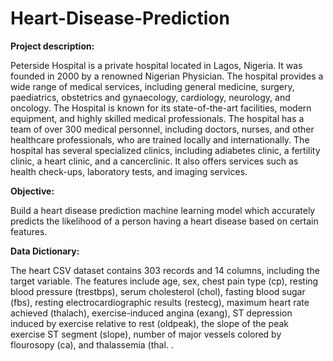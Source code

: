 # Heart-Disease-Prediction

**Project description:**

Peterside Hospital is a private hospital located in Lagos, Nigeria. It was founded in 2000 by a renowned Nigerian Physician. The hospital provides a wide range of medical services, including general medicine, surgery, paediatrics, obstetrics and gynaecology, cardiology, neurology, and oncology.
The Hospital is known for its state-of-the-art facilities, modern equipment, and highly skilled medical professionals. The hospital has a team of over 300 medical personnel, including doctors, nurses, and other healthcare professionals, who are trained locally and internationally.
The hospital has several specialized clinics, including adiabetes clinic, a fertility clinic, a heart clinic, and a cancerclinic. It also offers services such as health check-ups, laboratory tests, and imaging services.

**Objective:**

Build a heart disease prediction machine learning model which accurately predicts the likelihood of a person having a heart disease based on certain features.

**Data Dictionary:**

The heart CSV dataset contains 303 records and 14 columns, including the target variable. The features include age, sex, chest pain type (cp), resting blood pressure (trestbps), serum cholesterol (chol), fasting blood sugar (fbs), resting electrocardiographic results (restecg),
maximum heart rate achieved (thalach), exercise-induced angina (exang), ST depression induced by exercise relative to rest (oldpeak), the slope of the peak exercise ST segment (slope), number of major vessels colored by flourosopy (ca), and thalassemia (thal.
.

